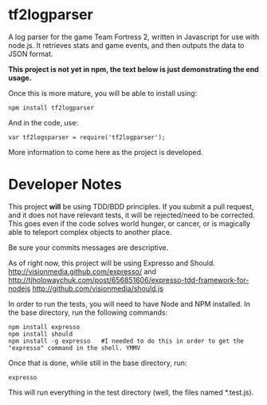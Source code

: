 tf2logparser
============

A log parser for the game Team Fortress 2, written in Javascript for use with node.js. It retrieves stats and game events, and then outputs the data to JSON format.

**This project is not yet in npm, the text below is just demonstrating the end usage.**

Once this is more mature, you will be able to install using:

    npm install tf2logparser

And in the code, use:

    var tf2logsparser = require('tf2logparser');

More information to come here as the project is developed.

Developer Notes
===============
This project **will** be using TDD/BDD principles. If you submit a pull request, and it does not have relevant tests, it will be rejected/need to be corrected. This goes even if the code solves world hunger, or cancer, or is magically able to teleport complex objects to another place.

Be sure your commits messages are descriptive.

As of right now, this project will be using Expresso and Should.
http://visionmedia.github.com/expresso/ and http://tjholowaychuk.com/post/656851606/expresso-tdd-framework-for-nodejs
http://github.com/visionmedia/should.js

In order to run the tests, you will need to have Node and NPM installed.
In the base directory, run the following commands:

    npm install expresso
    npm install should
    npm install -g expresso   #I needed to do this in order to get the "expresso" command in the shell. YMMV

Once that is done, while still in the base directory, run:

    expresso

This will run everything in the test directory (well, the files named *.test.js).
